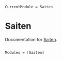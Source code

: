 ```@meta
CurrentModule = Saiten
```

# Saiten

Documentation for [Saiten](https://github.com/genkuroki/Saiten.jl).

```@index
```

```@autodocs
Modules = [Saiten]
```
